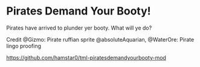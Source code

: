 # Pirates Demand Your Booty!

Pirates have arrived to plunder yer booty. What will ye do?

Credit
	@Gizmo: Pirate ruffian sprite
	@absoluteAquarian, @WaterOre: Pirate lingo proofing

https://github.com/hamstar0/tml-piratesdemandyourbooty-mod
